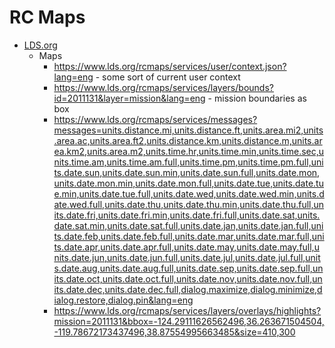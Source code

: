 RC Maps
===

  * [LDS.org](https://www.lds.org/)
    * Maps
      * https://www.lds.org/rcmaps/services/user/context.json?lang=eng - some sort of current user context
      * https://www.lds.org/rcmaps/services/layers/bounds?id=2011131&layer=mission&lang=eng - mission boundaries as box
      * https://www.lds.org/rcmaps/services/messages?messages=units.distance.mi,units.distance.ft,units.area.mi2,units.area.ac,units.area.ft2,units.distance.km,units.distance.m,units.area.km2,units.area.m2,units.time.hr,units.time.min,units.time.sec,units.time.am,units.time.am.full,units.time.pm,units.time.pm.full,units.date.sun,units.date.sun.min,units.date.sun.full,units.date.mon,units.date.mon.min,units.date.mon.full,units.date.tue,units.date.tue.min,units.date.tue.full,units.date.wed,units.date.wed.min,units.date.wed.full,units.date.thu,units.date.thu.min,units.date.thu.full,units.date.fri,units.date.fri.min,units.date.fri.full,units.date.sat,units.date.sat.min,units.date.sat.full,units.date.jan,units.date.jan.full,units.date.feb,units.date.feb.full,units.date.mar,units.date.mar.full,units.date.apr,units.date.apr.full,units.date.may,units.date.may.full,units.date.jun,units.date.jun.full,units.date.jul,units.date.jul.full,units.date.aug,units.date.aug.full,units.date.sep,units.date.sep.full,units.date.oct,units.date.oct.full,units.date.nov,units.date.nov.full,units.date.dec,units.date.dec.full,dialog.maximize,dialog.minimize,dialog.restore,dialog.pin&lang=eng
      * https://www.lds.org/rcmaps/services/layers/overlays/highlights?mission=2011131&bbox=-124.29111626562496,36.263671504504,-119.78672173437496,38.87554995663485&size=410,300


